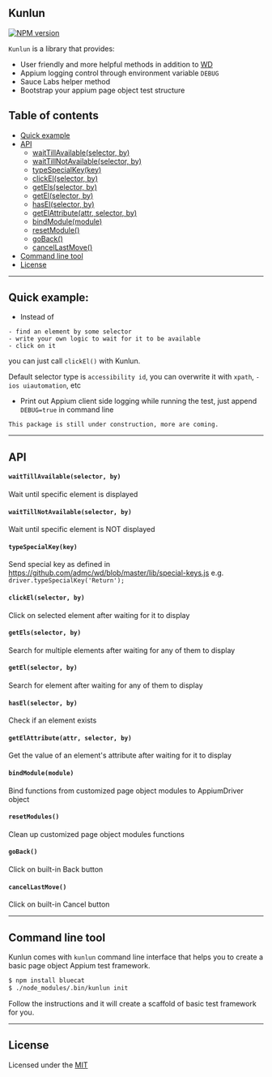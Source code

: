 ## Kunlun


[![NPM version][npm-image]][npm-url]

`Kunlun` is a library that provides:
* User friendly and more helpful methods in addition to [WD](https://github.com/admc/wd)
* Appium logging control through environment variable `DEBUG`
* Sauce Labs helper method
* Bootstrap your appium page object test structure

## Table of contents

- [Quick example](#quick-example)
- [API](#api)
  - [waitTillAvailable(selector, by)](#waittillavailableselector-by)
  - [waitTillNotAvailable(selector, by)](#waittillnotavailableselector-by)
  - [typeSpecialKey(key)](#typespecialkeykey)
  - [clickEl(selector, by)](#clickelselector-by)
  - [getEls(selector, by)](#getelsselector-by)
  - [getEl(selector, by)](#getelselector-by)
  - [hasEl(selector, by)](#haselselector-by)
  - [getElAttribute(attr, selector, by)](#getelattributeattr-selector-by)
  - [bindModule(module)](#bindmodulemodule)
  - [resetModule()](#resetmodules)
  - [goBack()](#goback)
  - [cancelLastMove()](#cancellastmove)
- [Command line tool](#command-line-tool)
- [License](#license)

---
## Quick example:
* Instead of
```
- find an element by some selector
- write your own logic to wait for it to be available
- click on it
```
you can just call `clickEl()` with Kunlun.

Default selector type is `accessibility id`, you can overwrite it with `xpath`, `-ios uiautomation`, etc

* Print out Appium client side logging while running the test, just append `DEBUG=true` in command line

`This package is still under construction, more are coming.`

---

## API ##

#### `waitTillAvailable(selector, by)`
Wait until specific element is displayed

#### `waitTillNotAvailable(selector, by)`
Wait until specific element is NOT displayed

#### `typeSpecialKey(key)`
Send special key as defined in https://github.com/admc/wd/blob/master/lib/special-keys.js
e.g. `driver.typeSpecialKey('Return');`

#### `clickEl(selector, by)`
Click on selected element after waiting for it to display

#### `getEls(selector, by)`
Search for multiple elements after waiting for any of them to display

#### `getEl(selector, by)`
Search for element after waiting for any of them to display

#### `hasEl(selector, by)`
Check if an element exists

#### `getElAttribute(attr, selector, by)`
Get the value of an element's attribute after waiting for it to display

#### `bindModule(module)`
Bind functions from customized page object modules to AppiumDriver object

#### `resetModules()`
Clean up customized page object modules functions

#### `goBack()`
Click on built-in Back button

#### `cancelLastMove()`
Click on built-in Cancel button

---

## Command line tool ##

Kunlun comes with `kunlun` command line interface that helps you to create a basic page object Appium test framework.

```bash
$ npm install bluecat
$ ./node_modules/.bin/kunlun init
```
Follow the instructions and it will create a scaffold of basic test framework for you.

---

## License
Licensed under the [MIT](http://opensource.org/licenses/MIT)

[npm-image]: https://img.shields.io/npm/v/kunlun.svg?style=flat-square
[npm-url]: https://www.npmjs.org/package/kunlun
[github-tag]: http://img.shields.io/github/tag/chenchaoyi/kunlun.svg?style=flat-square
[github-url]: https://github.com/chenchaoyi/kunlun/tags
[david-image]: http://img.shields.io/david/chenchaoyi/kunlun.svg?style=flat-square
[david-url]: https://david-dm.org/chenchaoyi/kunlun
[license-image]: http://img.shields.io/npm/l/kunlun.svg?style=flat-square
[license-url]: http://opensource.org/licenses/MIT
[downloads-image]: http://img.shields.io/npm/dm/kunlun.svg?style=flat-square
[downloads-url]: https://npmjs.org/package/kunlun
